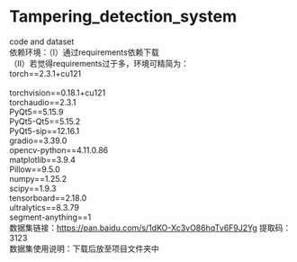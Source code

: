 # Tampering_detection_system
code and dataset<br />
依赖环境：（Ⅰ）通过requirements依赖下载<br />
         （Ⅱ）若觉得requirements过于多，环境可精简为：<br />
                                                      torch==2.3.1+cu121<br />    
                                                      torchvision==0.18.1+cu121<br />
                                                      torchaudio==2.3.1<br />
                                                      PyQt5==5.15.9<br />
                                                      PyQt5-Qt5==5.15.2<br />
                                                      PyQt5-sip==12.16.1<br />
                                                      gradio==3.39.0<br />
                                                      opencv-python==4.11.0.86<br />
                                                      matplotlib==3.9.4<br />
                                                      Pillow==9.5.0<br />
                                                      numpy==1.25.2<br />
                                                      scipy==1.9.3<br />
                                                      tensorboard==2.18.0<br />
                                                      ultralytics==8.3.79<br />
                                                      segment-anything==1<br />
数据集链接：https://pan.baidu.com/s/1dKO-Xc3vO86hqTv6F9J2Yg 提取码：3123<br />
数据集使用说明：下载后放至项目文件夹中<br />
